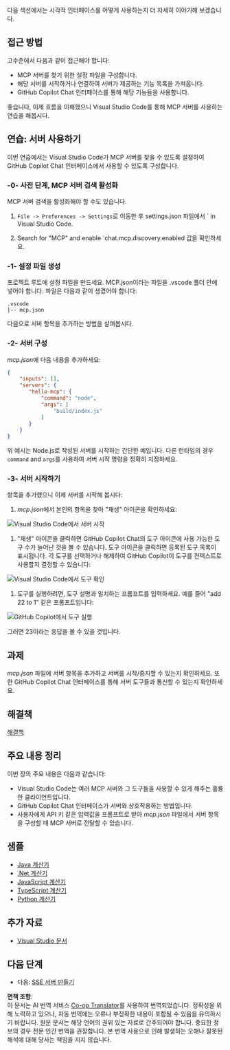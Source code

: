<!--
CO_OP_TRANSLATOR_METADATA:
{
  "original_hash": "0eb9557780cd0a2551cdb8a16c886b51",
  "translation_date": "2025-06-17T15:27:43+00:00",
  "source_file": "03-GettingStarted/04-vscode/README.md",
  "language_code": "ko"
}
-->
다음 섹션에서는 시각적 인터페이스를 어떻게 사용하는지 더 자세히 이야기해 보겠습니다.

## 접근 방법

고수준에서 다음과 같이 접근해야 합니다:

- MCP 서버를 찾기 위한 설정 파일을 구성합니다.
- 해당 서버를 시작하거나 연결하여 서버가 제공하는 기능 목록을 가져옵니다.
- GitHub Copilot Chat 인터페이스를 통해 해당 기능들을 사용합니다.

좋습니다, 이제 흐름을 이해했으니 Visual Studio Code를 통해 MCP 서버를 사용하는 연습을 해봅시다.

## 연습: 서버 사용하기

이번 연습에서는 Visual Studio Code가 MCP 서버를 찾을 수 있도록 설정하여 GitHub Copilot Chat 인터페이스에서 사용할 수 있도록 구성합니다.

### -0- 사전 단계, MCP 서버 검색 활성화

MCP 서버 검색을 활성화해야 할 수도 있습니다.

1. `File -> Preferences -> Settings`로 이동한 후 settings.json 파일에서 ` in Visual Studio Code.

1. Search for "MCP" and enable `chat.mcp.discovery.enabled 값을 확인하세요.

### -1- 설정 파일 생성

프로젝트 루트에 설정 파일을 만드세요. MCP.json이라는 파일을 .vscode 폴더 안에 넣어야 합니다. 파일은 다음과 같이 생겼어야 합니다:

```text
.vscode
|-- mcp.json
```

다음으로 서버 항목을 추가하는 방법을 살펴봅시다.

### -2- 서버 구성

*mcp.json*에 다음 내용을 추가하세요:

```json
{
    "inputs": [],
    "servers": {
       "hello-mcp": {
           "command": "node",
           "args": [
               "build/index.js"
           ]
       }
    }
}
```

위 예시는 Node.js로 작성된 서버를 시작하는 간단한 예입니다. 다른 런타임의 경우 `command` and `args`를 사용하여 서버 시작 명령을 정확히 지정하세요.

### -3- 서버 시작하기

항목을 추가했으니 이제 서버를 시작해 봅시다:

1. *mcp.json*에서 본인의 항목을 찾아 "재생" 아이콘을 확인하세요:

  ![Visual Studio Code에서 서버 시작](../../../../translated_images/vscode-start-server.8e3c986612e3555de47e5b1e37b2f3020457eeb6a206568570fd74a17e3796ad.ko.png)  

1. "재생" 아이콘을 클릭하면 GitHub Copilot Chat의 도구 아이콘에 사용 가능한 도구 수가 늘어난 것을 볼 수 있습니다. 도구 아이콘을 클릭하면 등록된 도구 목록이 표시됩니다. 각 도구를 선택하거나 해제하여 GitHub Copilot이 도구를 컨텍스트로 사용할지 결정할 수 있습니다:

  ![Visual Studio Code에서 도구 확인](../../../../translated_images/vscode-tool.0b3bbea2fb7d8c26ddf573cad15ef654e55302a323267d8ee6bd742fe7df7fed.ko.png)

1. 도구를 실행하려면, 도구 설명과 일치하는 프롬프트를 입력하세요. 예를 들어 "add 22 to 1" 같은 프롬프트입니다:

  ![GitHub Copilot에서 도구 실행](../../../../translated_images/vscode-agent.d5a0e0b897331060518fe3f13907677ef52b879db98c64d68a38338608f3751e.ko.png)

  그러면 23이라는 응답을 볼 수 있을 것입니다.

## 과제

*mcp.json* 파일에 서버 항목을 추가하고 서버를 시작/중지할 수 있는지 확인하세요. 또한 GitHub Copilot Chat 인터페이스를 통해 서버 도구들과 통신할 수 있는지 확인하세요.

## 해결책

[해결책](./solution/README.md)

## 주요 내용 정리

이번 장의 주요 내용은 다음과 같습니다:

- Visual Studio Code는 여러 MCP 서버와 그 도구들을 사용할 수 있게 해주는 훌륭한 클라이언트입니다.
- GitHub Copilot Chat 인터페이스가 서버와 상호작용하는 방법입니다.
- 사용자에게 API 키 같은 입력값을 프롬프트로 받아 *mcp.json* 파일에서 서버 항목을 구성할 때 MCP 서버로 전달할 수 있습니다.

## 샘플

- [Java 계산기](../samples/java/calculator/README.md)
- [.Net 계산기](../../../../03-GettingStarted/samples/csharp)
- [JavaScript 계산기](../samples/javascript/README.md)
- [TypeScript 계산기](../samples/typescript/README.md)
- [Python 계산기](../../../../03-GettingStarted/samples/python)

## 추가 자료

- [Visual Studio 문서](https://code.visualstudio.com/docs/copilot/chat/mcp-servers)

## 다음 단계

- 다음: [SSE 서버 만들기](../05-sse-server/README.md)

**면책 조항**:  
이 문서는 AI 번역 서비스 [Co-op Translator](https://github.com/Azure/co-op-translator)를 사용하여 번역되었습니다. 정확성을 위해 노력하고 있으나, 자동 번역에는 오류나 부정확한 내용이 포함될 수 있음을 유의하시기 바랍니다. 원문 문서는 해당 언어의 권위 있는 자료로 간주되어야 합니다. 중요한 정보의 경우 전문 인간 번역을 권장합니다. 본 번역 사용으로 인해 발생하는 오해나 잘못된 해석에 대해 당사는 책임을 지지 않습니다.
